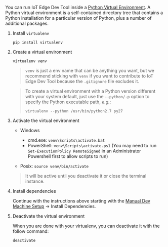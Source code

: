 You can run IoT Edge Dev Tool inside a [Python Virtual Environment](https://docs.python.org/3/tutorial/venv.html). A Python virtual environment is a self-contained directory tree that contains a Python installation for a particular version of Python, plus a number of additional packages.

1. Install `virtualenv`

    `pip install virtualenv`

2. Create a virtual environment

    `virtualenv venv`

    > `venv` is just a env name that can be anything you want, but we recommend sticking with `venv` if you want to contribute to IoT Edge Dev Tool because the `.gitignore` file excludes it.

    > To create a virtual environment with a Python version different with your system default, just use the `--python/-p` option to specify the Python executable path, *e.g.*:
    >
    > `virtualenv --python /usr/bin/python2.7 py27`

3. Activate the virtual environment

    - Windows
        - cmd.exe: `venv\Scripts\activate.bat`
        - PowerShell: `venv\Scripts\activate.ps1` (You may need to run `Set-ExecutionPolicy RemoteSigned` in an Administrator Powershell first to allow scripts to run)

    - Posix: `source venv/bin/activate`
    > It will be active until you deactivate it or close the terminal instance.

4. Install dependencies

    Continue with the instructions above starting with the [Manual Dev Machine Setup](Environment-Setup/manual-dev-machine-setup) -> Install Dependencies.

5. Deactivate the virtual environment

    When you are done with your virtualenv, you can deactivate it with the follow command:

    `deactivate`
